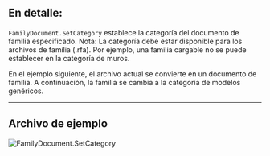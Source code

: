 ## En detalle:
`FamilyDocument.SetCategory` establece la categoría del documento de familia especificado. Nota: La categoría debe estar disponible para los archivos de familia (.rfa). Por ejemplo, una familia cargable no se puede establecer en la categoría de muros.

En el ejemplo siguiente, el archivo actual se convierte en un documento de familia. A continuación, la familia se cambia a la categoría de modelos genéricos.
___
## Archivo de ejemplo

![FamilyDocument.SetCategory](./Revit.Application.FamilyDocument.SetCategory_img.jpg)
